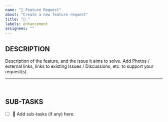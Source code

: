 ```yaml
---
name: "🚀 Feature Request"
about: "Create a new feature request"
title: "🚀 "
labels: enhancement
assignees: ""
---
```


## DESCRIPTION

Description of the feature, and the issue it aims to solve.
Add Photos / external links, links to existing Issues / Discussions, etc. to support your request(s).

---
<br>

## SUB-TASKS
- [ ] 🚀 Add sub-tasks (if any) here.